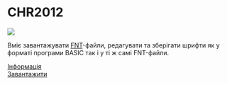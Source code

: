 # CHR2012
![](http://ep128.hu/Ep_Util/Pic/CHR2012.gif)

Вміє завантажувати [FNT](fileformats/fmt_fnt-epfnt.md)-файли, редагувати та зберігати шрифти як у форматі програми BASIC так і у ті ж самі FNT-файли.

[Інформація](http://ep128.hu/Ep_Util/Util.htm)  
[Завантажити](http://ep128.hu/Ep_Util/Prg/Util.rar)  